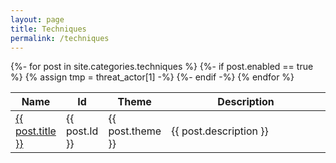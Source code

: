 ```yaml
---
layout: page
title: Techniques
permalink: /techniques
---
```

<table>
    <colgroup>
        <col width="5%" />
        <col width="5%" />
        <col width="10%" />
        <col width="80%" />
    </colgroup>
    <thead>
        <tr class="header">
            <th>Name</th>
            <th>Id</th>
            <th>Theme</th>
            <th>Description</th>
        </tr>
    </thead>
    <tbody>
        {%- for post in site.categories.techniques %}
        {%- if post.enabled == true %}
        <tr>
        {% assign tmp = threat_actor[1] -%}
            <td markdown="span"><a href="{{ site.url }}{{ post.permalink }}">{{ post.title }}</a></td>
            <td markdown="span">{{ post.Id }}</td>
            <td markdown="span">{{ post.theme }}</td>
            <td markdown="span">{{ post.description }}</td>
        </tr>
        {%- endif -%}
        {% endfor %}
    </tbody>
</table>